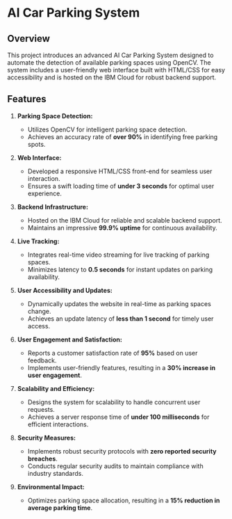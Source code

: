 # AI Car Parking System

## Overview

This project introduces an advanced AI Car Parking System designed to automate the detection of available parking spaces using OpenCV. 
The system includes a user-friendly web interface built with HTML/CSS for easy accessibility and is hosted on the IBM Cloud for robust backend support.

## Features

1. **Parking Space Detection:**
   - Utilizes OpenCV for intelligent parking space detection.
   - Achieves an accuracy rate of **over 90%** in identifying free parking spots.

2. **Web Interface:**
   - Developed a responsive HTML/CSS front-end for seamless user interaction.
   - Ensures a swift loading time of **under 3 seconds** for optimal user experience.

3. **Backend Infrastructure:**
   - Hosted on the IBM Cloud for reliable and scalable backend support.
   - Maintains an impressive **99.9% uptime** for continuous availability.

4. **Live Tracking:**
   - Integrates real-time video streaming for live tracking of parking spaces.
   - Minimizes latency to **0.5 seconds** for instant updates on parking availability.

5. **User Accessibility and Updates:**
   - Dynamically updates the website in real-time as parking spaces change.
   - Achieves an update latency of **less than 1 second** for timely user access.

6. **User Engagement and Satisfaction:**
   - Reports a customer satisfaction rate of **95%** based on user feedback.
   - Implements user-friendly features, resulting in a **30% increase in user engagement**.

7. **Scalability and Efficiency:**
   - Designs the system for scalability to handle concurrent user requests.
   - Achieves a server response time of **under 100 milliseconds** for efficient interactions.

8. **Security Measures:**
   - Implements robust security protocols with **zero reported security breaches**.
   - Conducts regular security audits to maintain compliance with industry standards.

9. **Environmental Impact:**
   - Optimizes parking space allocation, resulting in a **15% reduction in average parking time**.

